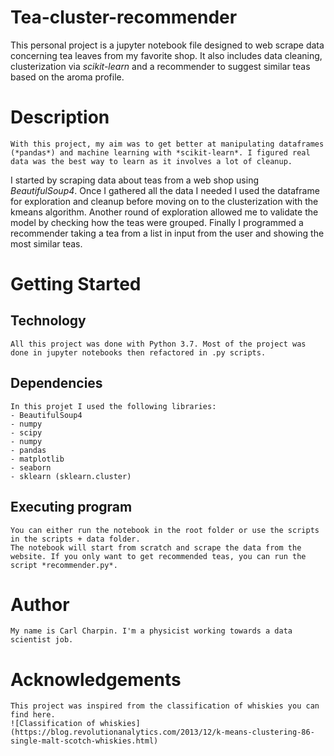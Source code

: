 # Tea-cluster-recommender
This personal project is a jupyter notebook file designed to web scrape data concerning tea leaves from my favorite shop.
It also includes data cleaning, clusterization via *scikit-learn* and a recommender to suggest similar teas based on the aroma profile.

# Description

	With this project, my aim was to get better at manipulating dataframes (*pandas*) and machine learning with *scikit-learn*. I figured real data was the best way to learn as it involves a lot of cleanup.
I started by scraping data about teas from a web shop using *BeautifulSoup4*. Once I gathered all the data I needed I used the dataframe for exploration and cleanup before moving on to
the clusterization with the kmeans algorithm. 
	Another round of exploration allowed me to validate the model by checking how the teas were grouped.
	Finally I programmed a recommender taking a tea from a list in input from the user and showing the most similar teas.
	
# Getting Started
## Technology
	All this project was done with Python 3.7. Most of the project was done in jupyter notebooks then refactored in .py scripts.
## Dependencies
	In this projet I used the following libraries:
	- BeautifulSoup4
	- numpy
	- scipy
	- numpy 
	- pandas
	- matplotlib
	- seaborn
	- sklearn (sklearn.cluster)
	
## Executing program
	You can either run the notebook in the root folder or use the scripts in the scripts + data folder.
	The notebook will start from scratch and scrape the data from the website. If you only want to get recommended teas, you can run the script *recommender.py*.
	
# Author
	My name is Carl Charpin. I'm a physicist working towards a data scientist job.
	
# Acknowledgements
	This project was inspired from the classification of whiskies you can find here.
	![Classification of whiskies](https://blog.revolutionanalytics.com/2013/12/k-means-clustering-86-single-malt-scotch-whiskies.html)





